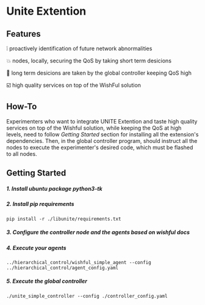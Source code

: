 # Unite Extention

## Features
:grey_exclamation: proactively identification of future network abnormalities

:boom: nodes, locally, securing the QoS by taking short term desicions

:dart: long term desicions are taken by the global controller keeping QoS high

:ballot_box_with_check: high quality services on top of the WishFul solution


## How-To
Experimenters who want to integrate UNITE Extention and taste high quality services on top of the Wishful solution, 
while keeping the QoS at high levels, need to follow *Getting Started* section for installing all the extension's dependencies.
Then, in the global controller program, should instruct all the nodes to execute the experimenter's desired code, which must be flashed to all nodes.



## Getting Started

##### 1. Install ubuntu package python3-tk 

##### 2. Install pip requirements
```
pip install -r ./libunite/requirements.txt
```
##### 3. Configure the controller node and the agents based on wishful docs
##### 4. Execute your agents
```../hierarchical_control/wishful_simple_agent --config ../hierarchical_control/agent_config.yaml```
##### 5. Execute the global controller
```./unite_simple_controller --config ./controller_config.yaml```
